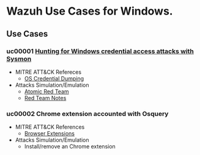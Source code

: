 # Wazuh Use Cases for Windows.

## Use Cases
### uc00001 [Hunting for Windows credential access attacks with Sysmon](https://wazuh.com/blog/hunting-for-windows-credential-access-attacks/)
- MITRE ATT&CK Refereces
  - [OS Credential Dumping](https://attack.mitre.org/techniques/T1003/)
- Attacks Simulation/Emulation
  - [Atomic Red Team](https://atomicredteam.io/credential-access/T1003/)
  - [Red Team Notes](https://www.ired.team/offensive-security/credential-access-and-credential-dumping/)

### uc00002 Chrome extension accounted with Osquery
- MITRE ATT&CK References
  - [Browser Extensions](https://attack.mitre.org/techniques/T1176/)
- Attacks Simulation/Emulation
  - Install/remove an Chrome extension
